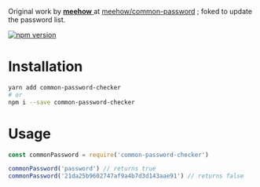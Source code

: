 Original work by [__meehow__ ](https://github.com/meehow)at [meehow/common-password](https://github.com/meehow/common-password) ; foked to update the password list.

[![npm version](https://badge.fury.io/js/common-password-checker.svg)](https://badge.fury.io/js/common-password-checker)

# Installation

````bash
yarn add common-password-checker
# or
npm i --save common-password-checker
````

# Usage

````javascript
const commonPassword = require('common-password-checker')

commonPassword('password') // returns true
commonPassword('21da25b9602747af9a4b7d3d143aae91') // returns false
````
